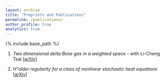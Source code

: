 ```yaml
---
layout: archive
title: "Preprints and Publications"
permalink: /publications/
author_profile: true
analytics: true
---
```


{% include base_path %}

1. *Two dimensional delta Bose gas in a weighted space* - with Li-Cheng Tsai <a href="https://arxiv.org/abs/2410.16550v1/">[arXiv]</a>

2. *H\"older regularity for a class of nonlinear stochastic heat equations* <a href="https://arxiv.org/abs/2501.16261">[arXiv]</a>